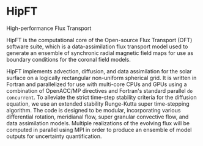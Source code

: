 # HipFT
High-performance Flux Transport  
  
HipFT is the computational core of the Open-source Flux Transport (OFT) software suite, which is a data-assimilation flux transport model used to generate an ensemble of synchronic radial magnetic field maps for use as boundary conditions for the coronal field models.   
  
HipFT implements advection, diffusion, and data assimilation for the solar surface on a logically rectangular non-uniform spherical grid.  It is written in Fortran and parallelized for use with multi-core CPUs and GPUs using a combination of OpenACC/MP directives and Fortran's standard parallel `do concurrent`.  To alleviate the strict time-step stability criteria for the diffusion equation, we use an extended stability Runge-Kutta super time-stepping algorithm.  The code is designed to be modular, incorporating various differential rotation, meridianal flow, super granular convective flow, and data assimilation models.  Multiple realizations of the evolving flux will be computed in parallel using MPI in order to produce an ensemble of model outputs for uncertainty quantification.  
